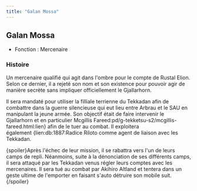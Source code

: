 ```yaml
---
title: "Galan Mossa"
---
```


Galan Mossa
-----------





* Fonction : Mercenaire


### Histoire


Un mercenaire qualifié qui agit dans l'ombre pour le compte de Rustal Elion. Selon ce dernier, il a rejeté son nom et son existence pour pouvoir agir de manière secrète sans impliquer officiellement le Gjallarhorn. 


Il sera mandaté pour utiliser la filliale terrienne du Tekkadan afin de combattre dans la guerre silencieuse qui eut lieu entre Arbrau et le SAU en manipulant la jeune armée. Son objectif était de faire intervenir le Gjallarhorn et en particulier Mcgillis Fareed:pd/g-tekketsu-s2/mcgillis-fareed.html:lien} afin de le tuer au combat. Il exploitera également {lien:db:1887:Radice Riloto comme agent de liaison avec les Tekkadan. 


{spoiler}Après l'échec de leur mission, il se rabattra vers l'un de leurs camps de repli. Néanmoins, suite à la dénonciation de ses différents camps, il sera attaqué par les Tekkadan venus régler leurs comptes avec les mercenaires. Il sera tué au combat par Akihiro Altland et tentera dans un geste ultime de l'emporter en faisant s'auto détruire son mobile suit. {/spoiler}


